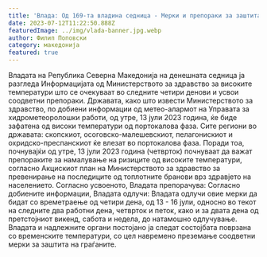 ```yaml
---
title: 'Влада: Од 169-та владина седница - Мерки и препораки за заштита на граѓаните од високите температури - 12 ЈУЛИ 2023'
date: 2023-07-12T11:22:50.888Z
featuredImage: ../img/vlada-banner.jpg.webp
author: Филип Поповски
category: македонија
featured: true
---
```

Владата на Република Северна Македонија на денешната седница ја разгледа Информацијата од Министерството за здравство за високите температури што се очекуваат во следните четири денови и усвои соодветни препораки.
Државата, како што извести Министерството за здравство, по добиени информации од метео-алармот на Управата за хидрометеоролошки работи, од утре, 13 јули 2023 година, ќе биде зафатена од високи температури од портокалова фаза.
Сите региони во државата: скопскиот, осоговско-малешевскиот, пелагонискиот и охридско-преспанскиот ќе влезат во портокалова фаза.
Поради тоа, почнувајќи од утре, 13 јули 2023 година (четврток) почнуваат да важат препораките за намалување на ризиците од високите температури, согласно Акцискиот план на Министерството за здравство за превенирање на последиците од топлотните бранови врз здравјето на населението.
Согласно усвоеното, Владата препорачува:
Согласно добиените информации, Владата одлучи:
Владата одлучи овие мерки да бидат со времетраење од четири дена, од 13 - 16 јули, односно во текот на следните два работни дена, четврток и петок, како и за двата дена од претстојниот викенд, сабота и недела, до натамошно одлучување.
Владата и надлежните органи постојано ја следат состојбата поврзана со временските температури, со цел навремено преземање соодветни мерки за заштита на граѓаните.  
